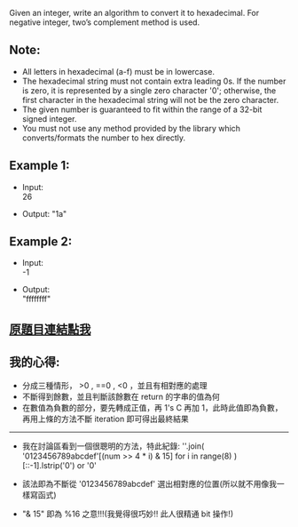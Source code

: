 Given an integer, write an algorithm to convert it to hexadecimal. For negative integer, two’s complement method is used.

## Note:

* All letters in hexadecimal (a-f) must be in lowercase.
* The hexadecimal string must not contain extra leading 0s. If the number is zero, it is represented by a single zero character '0'; otherwise, the first character in the hexadecimal string will not be the zero character.
* The given number is guaranteed to fit within the range of a 32-bit signed integer.
* You must not use any method provided by the library which converts/formats the number to hex directly.
## Example 1:

* Input:  
26

* Output:
"1a"  
## Example 2:

* Input:  
-1

* Output:  
"ffffffff"

## [原題目連結點我](https://leetcode.com/problems/convert-a-number-to-hexadecimal/)
	
## 我的心得:
* 分成三種情形， >0 , ==0 , <0 ，並且有相對應的處理
* 不斷得到餘數，並且判斷該餘數在 return 的字串的值為何
* 在數值為負數的部分，要先轉成正值，再 1's C 再加 1，此時此值即為負數，再用上條的方法不斷 iteration 即可得出最終結果
-----

* 我在討論區看到一個很聰明的方法，特此紀錄:
				''.join(
							'0123456789abcdef'[(num >> 4 * i) & 15] 
							for i in range(8)
							)[::-1].lstrip('0') or '0'

* 該法即為不斷從 '0123456789abcdef' 選出相對應的位置(所以就不用像我一樣寫函式)
* "& 15" 即為 %16 之意!!!(我覺得很巧妙!! 此人很精通 bit 操作!) 
